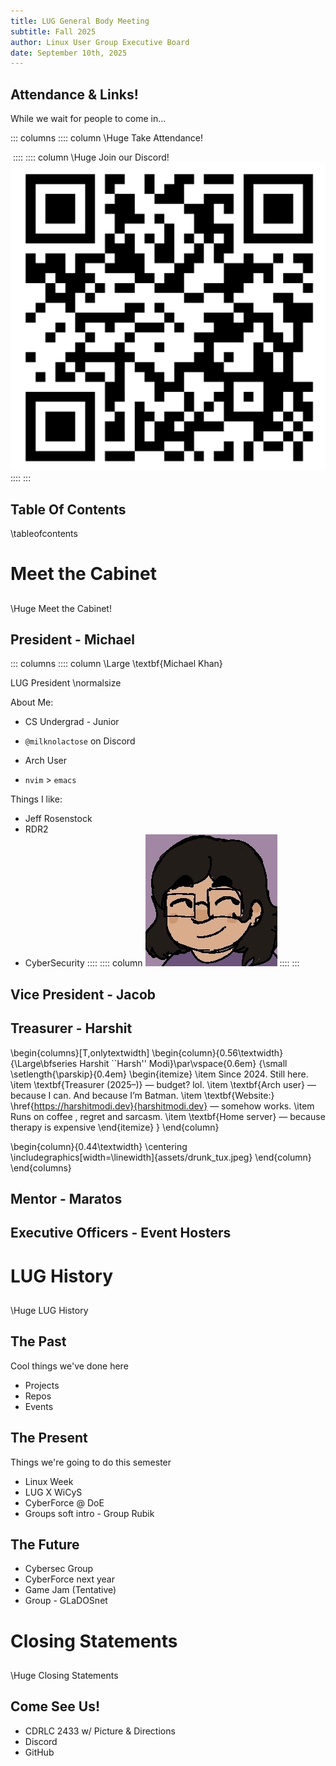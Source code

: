 ```yaml
---
title: LUG General Body Meeting 
subtitle: Fall 2025 
author: Linux User Group Executive Board
date: September 10th, 2025
---
```


## Attendance & Links!

While we wait for people to come in...

::: columns
:::: column
\Huge Take Attendance!
<!-- TODO: ATTENDANCE QR, EMPTY EMBED BELOW CURRENTLY --->
![]()
::::
:::: column
\Huge Join our Discord!
![](assets/lug-discord-qr.png)
::::
:::

## Table Of Contents
\tableofcontents

# Meet the Cabinet

## 
\Huge Meet the Cabinet!

## President - Michael

::: columns
:::: column
\Large \textbf{Michael Khan}

LUG President
\normalsize

About Me:

- CS Undergrad - Junior

- `@milknolactose` on Discord

- Arch User

- `nvim` > `emacs`

Things I like:

  - Jeff Rosenstock
  - RDR2
  - CyberSecurity
::::
:::: column
![](assets/mike_pfp.png)
::::
:::

## Vice President - Jacob
<!-- TODO: SLIDE --->

## Treasurer - Harshit

\begin{columns}[T,onlytextwidth]
  \begin{column}{0.56\textwidth}
    {\Large\bfseries Harshit ``Harsh'' Modi}\par\vspace{0.6em}
    {\small
    \setlength{\parskip}{0.4em}
    \begin{itemize}
      \item Since 2024. Still here.
      \item \textbf{Treasurer (2025–)} — budget? lol.
      \item \textbf{Arch user} — because I can. And because I’m Batman.
      \item \textbf{Website:} \href{https://harshitmodi.dev}{harshitmodi.dev} — somehow works.
      \item Runs on coffee , regret and sarcasm.
      \item \textbf{Home server} — because therapy is expensive
    \end{itemize}
    }
  \end{column}

  \begin{column}{0.44\textwidth}
    \centering
    \includegraphics[width=\linewidth]{assets/drunk_tux.jpeg}
  \end{column}
\end{columns}


## Mentor - Maratos

## Executive Officers - Event Hosters

# LUG History

## 
\Huge LUG History

## The Past
Cool things we've done here
- Projects
- Repos
- Events

## The Present
Things we're going to do this semester
- Linux Week
- LUG X WiCyS
- CyberForce @ DoE
- Groups soft intro - Group Rubik

## The Future
- Cybersec Group
- CyberForce next year
- Game Jam (Tentative)
- Group - GLaDOSnet

# Closing Statements

## 
\Huge Closing Statements

## Come See Us!
- CDRLC 2433 w/ Picture & Directions
- Discord
- GitHub
